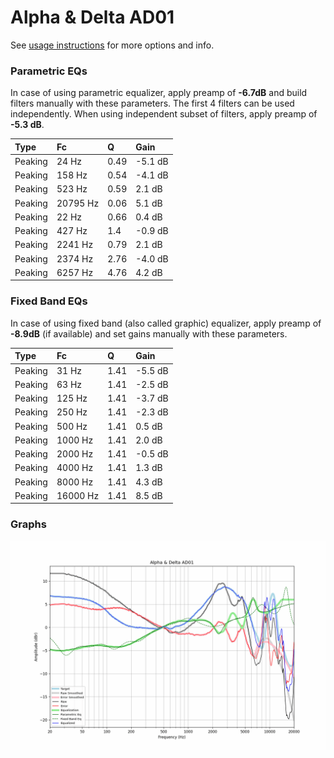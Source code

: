 # Alpha & Delta AD01
See [usage instructions](https://github.com/jaakkopasanen/AutoEq#usage) for more options and info.

### Parametric EQs
In case of using parametric equalizer, apply preamp of **-6.7dB** and build filters manually
with these parameters. The first 4 filters can be used independently.
When using independent subset of filters, apply preamp of **-5.3 dB**.

| Type    | Fc       |    Q | Gain    |
|:--------|:---------|:-----|:--------|
| Peaking | 24 Hz    | 0.49 | -5.1 dB |
| Peaking | 158 Hz   | 0.54 | -4.1 dB |
| Peaking | 523 Hz   | 0.59 | 2.1 dB  |
| Peaking | 20795 Hz | 0.06 | 5.1 dB  |
| Peaking | 22 Hz    | 0.66 | 0.4 dB  |
| Peaking | 427 Hz   | 1.4  | -0.9 dB |
| Peaking | 2241 Hz  | 0.79 | 2.1 dB  |
| Peaking | 2374 Hz  | 2.76 | -4.0 dB |
| Peaking | 6257 Hz  | 4.76 | 4.2 dB  |

### Fixed Band EQs
In case of using fixed band (also called graphic) equalizer, apply preamp of **-8.9dB**
(if available) and set gains manually with these parameters.

| Type    | Fc       |    Q | Gain    |
|:--------|:---------|:-----|:--------|
| Peaking | 31 Hz    | 1.41 | -5.5 dB |
| Peaking | 63 Hz    | 1.41 | -2.5 dB |
| Peaking | 125 Hz   | 1.41 | -3.7 dB |
| Peaking | 250 Hz   | 1.41 | -2.3 dB |
| Peaking | 500 Hz   | 1.41 | 0.5 dB  |
| Peaking | 1000 Hz  | 1.41 | 2.0 dB  |
| Peaking | 2000 Hz  | 1.41 | -0.5 dB |
| Peaking | 4000 Hz  | 1.41 | 1.3 dB  |
| Peaking | 8000 Hz  | 1.41 | 4.3 dB  |
| Peaking | 16000 Hz | 1.41 | 8.5 dB  |

### Graphs
![](./Alpha%20&%20Delta%20AD01.png)